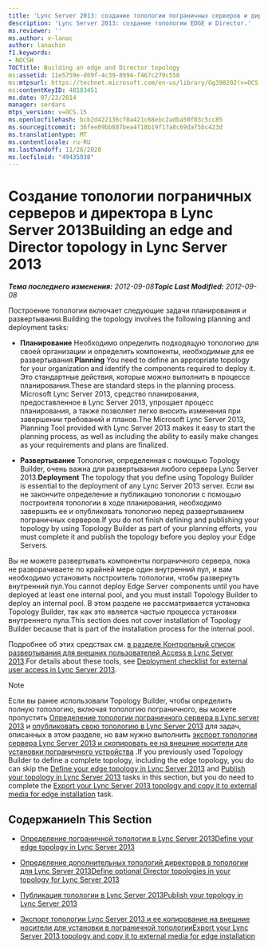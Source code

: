 ```yaml
---
title: 'Lync Server 2013: создание топологии пограничных серверов и директора'
description: 'Lync Server 2013: создание топологии EDGE и Director.'
ms.reviewer: ''
ms.author: v-lanac
author: lanachin
f1.keywords:
- NOCSH
TOCTitle: Building an edge and Director topology
ms:assetid: 11e5759e-d69f-4c39-8994-f467c279c558
ms:mtpsurl: https://technet.microsoft.com/en-us/library/Gg398202(v=OCS.15)
ms:contentKeyID: 48183451
ms.date: 07/23/2014
manager: serdars
mtps_version: v=OCS.15
ms.openlocfilehash: bcb2d422136cf0a421c68ebc2adba50f03c5cc85
ms.sourcegitcommit: 36fee89bb887bea4f18b19f17a8c69daf5bc423d
ms.translationtype: MT
ms.contentlocale: ru-RU
ms.lasthandoff: 11/26/2020
ms.locfileid: "49435938"
---
```

# <a name="building-an-edge-and-director-topology-in-lync-server-2013"></a><span data-ttu-id="b36cc-103">Создание топологии пограничных серверов и директора в Lync Server 2013</span><span class="sxs-lookup"><span data-stu-id="b36cc-103">Building an edge and Director topology in Lync Server 2013</span></span>

<div data-xmlns="http://www.w3.org/1999/xhtml">

<div class="topic" data-xmlns="http://www.w3.org/1999/xhtml" data-msxsl="urn:schemas-microsoft-com:xslt" data-cs="https://msdn.microsoft.com/">

<div data-asp="https://msdn2.microsoft.com/asp">



</div>

<div id="mainSection">

<div id="mainBody"><span data-ttu-id="b36cc-104">

<span> </span></span><span class="sxs-lookup"><span data-stu-id="b36cc-104">

<span> </span></span></span>

<span data-ttu-id="b36cc-105">_**Тема последнего изменения:** 2012-09-08_</span><span class="sxs-lookup"><span data-stu-id="b36cc-105">_**Topic Last Modified:** 2012-09-08_</span></span>

<span data-ttu-id="b36cc-106">Построение топологии включает следующие задачи планирования и развертывания.</span><span class="sxs-lookup"><span data-stu-id="b36cc-106">Building the topology involves the following planning and deployment tasks:</span></span>

  - <span data-ttu-id="b36cc-107">**Планирование**   Необходимо определить подходящую топологию для своей организации и определить компоненты, необходимые для ее развертывания.</span><span class="sxs-lookup"><span data-stu-id="b36cc-107">**Planning**   You need to define an appropriate topology for your organization and identify the components required to deploy it.</span></span> <span data-ttu-id="b36cc-108">Это стандартные действия, которые можно выполнить в процессе планирования.</span><span class="sxs-lookup"><span data-stu-id="b36cc-108">These are standard steps in the planning process.</span></span> <span data-ttu-id="b36cc-109">Microsoft Lync Server 2013, средство планирования, предоставленное в Lync Server 2013, упрощает процесс планирования, а также позволяет легко вносить изменения при завершении требований и планов.</span><span class="sxs-lookup"><span data-stu-id="b36cc-109">The Microsoft Lync Server 2013, Planning Tool provided with Lync Server 2013 makes it easy to start the planning process, as well as including the ability to easily make changes as your requirements and plans are finalized.</span></span>

  - <span data-ttu-id="b36cc-110">**Развертывание**   Топология, определенная с помощью Topology Builder, очень важна для развертывания любого сервера Lync Server 2013.</span><span class="sxs-lookup"><span data-stu-id="b36cc-110">**Deployment**   The topology that you define using Topology Builder is essential to the deployment of any Lync Server 2013 server.</span></span> <span data-ttu-id="b36cc-111">Если вы не закончите определение и публикацию топологии с помощью построителя топологии в ходе планирования, необходимо завершить ее и опубликовать топологию перед развертыванием пограничных серверов.</span><span class="sxs-lookup"><span data-stu-id="b36cc-111">If you do not finish defining and publishing your topology by using Topology Builder as part of your planning efforts, you must complete it and publish the topology before you deploy your Edge Servers.</span></span>

<span data-ttu-id="b36cc-112">Вы не можете развертывать компоненты пограничного сервера, пока не разворачиваете по крайней мере один внутренний пул, и вам необходимо установить построитель топологии, чтобы развернуть внутренний пул.</span><span class="sxs-lookup"><span data-stu-id="b36cc-112">You cannot deploy Edge Server components until you have deployed at least one internal pool, and you must install Topology Builder to deploy an internal pool.</span></span> <span data-ttu-id="b36cc-113">В этом разделе не рассматривается установка Topology Builder, так как это является частью процесса установки внутреннего пула.</span><span class="sxs-lookup"><span data-stu-id="b36cc-113">This section does not cover installation of Topology Builder because that is part of the installation process for the internal pool.</span></span>

<span data-ttu-id="b36cc-114">Подробнее об этих средствах см. [в разделе Контрольный список развертывания для внешних пользователей Access в Lync Server 2013](lync-server-2013-deployment-checklist-for-external-user-access.md).</span><span class="sxs-lookup"><span data-stu-id="b36cc-114">For details about these tools, see [Deployment checklist for external user access in Lync Server 2013](lync-server-2013-deployment-checklist-for-external-user-access.md).</span></span>

<div>


> [!NOTE]  
> <span data-ttu-id="b36cc-115">Если вы ранее использовали Topology Builder, чтобы определить полную топологию, включая топологию пограничного, вы можете пропустить <A href="lync-server-2013-define-your-edge-topology.md">Определение топологии пограничного сервера в Lync server 2013</A> и <A href="lync-server-2013-publish-your-topology.md">опубликовать свою топологию в Lync Server 2013</A> для задач, описанных в этом разделе, но вам нужно выполнить <A href="lync-server-2013-export-your-topology-and-copy-it-to-external-media-for-edge-installation.md">экспорт топологии сервера Lync Server 2013 и скопировать ее на внешние носители для установки пограничного устройства</A> .</span><span class="sxs-lookup"><span data-stu-id="b36cc-115">If you previously used Topology Builder to define a complete topology, including the edge topology, you do can skip the <A href="lync-server-2013-define-your-edge-topology.md">Define your edge topology in Lync Server 2013</A> and <A href="lync-server-2013-publish-your-topology.md">Publish your topology in Lync Server 2013</A> tasks in this section, but you do need to complete the <A href="lync-server-2013-export-your-topology-and-copy-it-to-external-media-for-edge-installation.md">Export your Lync Server 2013 topology and copy it to external media for edge installation</A> task.</span></span>



</div>

<div>

## <a name="in-this-section"></a><span data-ttu-id="b36cc-116">Содержание</span><span class="sxs-lookup"><span data-stu-id="b36cc-116">In This Section</span></span>

  - [<span data-ttu-id="b36cc-117">Определение пограничной топологии в Lync Server 2013</span><span class="sxs-lookup"><span data-stu-id="b36cc-117">Define your edge topology in Lync Server 2013</span></span>](lync-server-2013-define-your-edge-topology.md)

  - [<span data-ttu-id="b36cc-118">Определение дополнительных топологий директоров в топологии для Lync Server 2013</span><span class="sxs-lookup"><span data-stu-id="b36cc-118">Define optional Director topologies in your topology for Lync Server 2013</span></span>](lync-server-2013-define-optional-director-topologies-in-your-topology.md)

  - [<span data-ttu-id="b36cc-119">Публикация топологии в Lync Server 2013</span><span class="sxs-lookup"><span data-stu-id="b36cc-119">Publish your topology in Lync Server 2013</span></span>](lync-server-2013-publish-your-topology.md)

  - [<span data-ttu-id="b36cc-120">Экспорт топологии Lync Server 2013 и ее копирование на внешние носители для установки в пограничной топологии</span><span class="sxs-lookup"><span data-stu-id="b36cc-120">Export your Lync Server 2013 topology and copy it to external media for edge installation</span></span>](lync-server-2013-export-your-topology-and-copy-it-to-external-media-for-edge-installation.md)

<span data-ttu-id="b36cc-121"></div>

</div>

<span> </span>

</div>

</div>

</span><span class="sxs-lookup"><span data-stu-id="b36cc-121"></div>

</div>

<span> </span>

</div>

</div>

</span></span></div>

